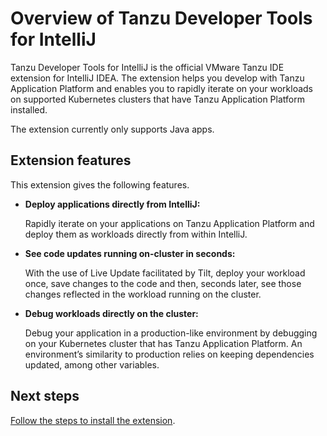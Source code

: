 # Overview of Tanzu Developer Tools for IntelliJ

Tanzu Developer Tools for IntelliJ is the official VMware Tanzu IDE extension for IntelliJ IDEA.
The extension helps you develop with Tanzu Application Platform and enables you to rapidly iterate
on your workloads on supported Kubernetes clusters that have Tanzu Application Platform installed.

The extension currently only supports Java apps.

## <a id="extension-features"></a> Extension features

This extension gives the following features.

- **Deploy applications directly from IntelliJ:**

    Rapidly iterate on your applications on Tanzu Application Platform and deploy them as workloads
    directly from within IntelliJ.

- **See code updates running on-cluster in seconds:**

    With the use of Live Update facilitated by Tilt, deploy your workload once, save changes to the
    code and then, seconds later, see those changes reflected in the workload running on the cluster.

- **Debug workloads directly on the cluster:**

    Debug your application in a production-like environment by debugging on your
    Kubernetes cluster that has Tanzu Application Platform.
    An environment’s similarity to production relies on keeping dependencies updated, among other
    variables.

## <a id="next-steps"></a> Next steps

[Follow the steps to install the extension](install.md).
